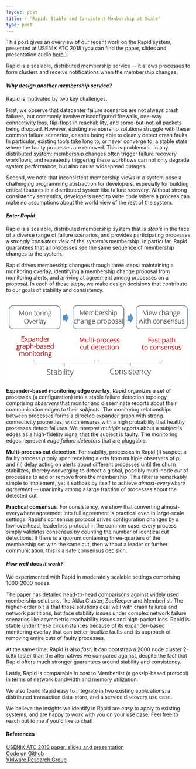 ```yaml
---
layout: post
title: ! 'Rapid: Stable and Consistent Membership at Scale'
type: post
---
```


This post gives an overview of our recent work on the Rapid system, presented
at USENIX ATC 2018 (you can find the paper, slides and presentation audio [here
](https://www.usenix.org/conference/atc18/presentation/suresh)).

Rapid is a scalable, distributed membership service
-- it allows processes to form clusters and receive notifications when the
   membership changes.

#### *Why design another membership service?*

Rapid is motivated by two key challenges.

First, we observe that datacenter failure scenarios are not always crash
failures, but commonly involve misconfigured firewalls, one-way connectivity
loss, flip-flops in reachability, and some-but-not-all packets being dropped.
However, existing membership solutions struggle with these common failure
scenarios, despite being able to cleanly detect crash faults. In particular,
existing tools take long to, or never converge to, a stable state where the
faulty processes are removed. This is problematic in any distributed system:
membership changes often trigger failure recovery workflows, and repeatedly
triggering these workflows can not only degrade system performance, but also
cause widespread outages.

Second, we note that inconsistent membership views in a system pose a
challenging programming abstraction for developers, especially for building
critical features in a distributed system like failure recovery. Without
strong consistency semantics, developers need to write code where a process
can make no assumptions about the world view of the rest of the system.


#### *Enter Rapid*

Rapid is a scalable, distributed membership system that is *stable* in the
face of a diverse range of failure scenarios, and provides participating
processes a *strongly consistent view* of the system's membership. In
particular, Rapid guarantees that all processes see the same sequence
of membership changes to the system.

Rapid drives membership changes through three steps: maintaining a monitoring
overlay, identifying a membership change proposal from monitoring alerts, and
arriving at agreement among processes on a proposal. In each of these steps,
we make design decisions that contribute to our goals of stability and
consistency.

![Configuration changes in Rapid](/img/rapid-flow.jpg)

**Expander-based monitoring edge overlay**. Rapid organizes a set of processes
    (a configuration) into a stable failure detection topology comprising
    *observers* that monitor and disseminate reports about their communication
    edges to their *subjects*. The monitoring relationships between processes
    forms a directed expander graph with strong connectivity properties, which
    ensures with a high probability that healthy processes detect failures. We
    interpret *multiple* reports about a subject's edges as a high-fidelity
    signal that the subject is faulty. The monitoring edges represent *edge
    failure detectors* that are pluggable.

**Multi-process cut detection**. For stability, processes in Rapid (i) suspect
    a faulty process *p* only upon receiving alerts from multiple observers of
    *p*, and (ii) delay acting on alerts about different processes until the
    churn stabilizes, thereby converging to detect a global, possibly
    multi-node *cut* of processes to add or remove from the membership. This
    filter is remarkably simple to implement, yet it suffices by itself to
    achieve *almost-everywhere agreement* -- unanimity among a large fraction of
    processes about the detected cut.

**Practical consensus**. For consistency, we show that converting
    almost-everywhere agreement into full agreement is practical even in
    large-scale settings. Rapid's consensus protocol drives configuration
    changes by a low-overhead, leaderless protocol in the common case: every
    process simply validates consensus by counting the number of identical cut
    detections. If there is a quorum containing three-quarters of the
    membership set with the same cut, then without a leader or further
    communication, this is a safe consensus decision.


#### *How well does it work?*

We experimented with Rapid in moderately scalable settings comprising
1000-2000 nodes.

The [paper](https://www.usenix.org/conference/atc18/presentation/suresh) has
detailed head-to-head comparisons against widely used membership solutions,
like Akka Cluster, ZooKeeper and Memberlist. The higher-order bit is that
these solutions deal well with crash failures and network parititions, but
face stability issues under complex network failure scenarios like asymmetric
reachability issues and high-packet loss. Rapid is stable under these
circumstances because of its expander-based monitoring overlay that can better
localize faults and its approach of removing entire cuts of faulty processes.

At the same time, Rapid is also *fast*. It can bootstrap a 2000 node cluster
2-5.8x faster than the alternatives we compared against, despite the fact that
Rapid offers much stronger guarantees around stability and consistency.

Lastly, Rapid is comparable in cost to Memberlist (a gossip-based protocol) in
terms of network bandwidth and memory utilization.

We also found Rapid easy to integrate in two existing applications:
a distributed transaction data-store, and a service discovery use case.

We believe the insights we identify in Rapid are *easy* to apply to existing
systems, and are happy to work with you on your use case. Feel free to reach
out to me if you'd like to chat!


#### References

[USENIX ATC 2018 paper, slides and
presentation](https://www.usenix.org/conference/atc18/presentation/suresh)
<br>
[Code on Github](https://github.com/lalithsuresh/rapid/) 
<br>
[VMware Research
Group](https://research.vmware.com/)
